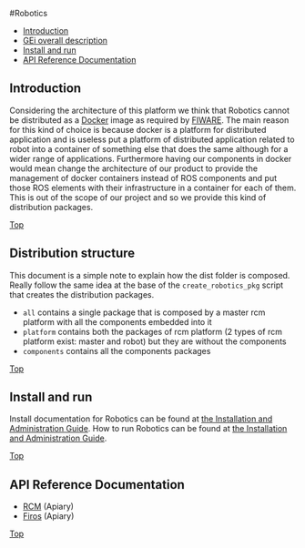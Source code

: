 #<a name="top"></a>Robotics

* [Introduction](#introduction)
* [GEi overall description](#gei-overall-description)
* [Install and run](#install-and-run)
* [API Reference Documentation](#api-reference-documentation)
		  
## Introduction

Considering the architecture of this platform we think that Robotics cannot be distributed
as a [Docker](https://www.docker.com/) image as required by [FIWARE](http://www.fiware.org).
The main reason for this kind of choice is because docker is a platform for distributed 
application and is useless put a platform of distributed application related to robot
into a container of something else that does the same although for a wider range of 
applications. Furthermore having our components in docker would mean change the 
architecture of our product to provide the management of docker containers instead of
ROS components and put those ROS elements with their infrastructure in a container for
each of them. This is out of the scope of our project and so we provide this kind of 
distribution packages.

[Top](#top)

## Distribution structure

This document is a simple note to explain how the dist folder is composed. Really follow 
the same idea at the base of the `create_robotics_pkg` script that creates the distribution 
packages.

-   `all` contains a single package that is composed by a master rcm platform with all
    the components embedded into it
-   `platform` contains both the packages of rcm platform (2 types of rcm platform exist: 
    master and robot) but they are without the components
-   `components` contains all the components packages

[Top](#top)

## Install and run

Install documentation for Robotics can be found at [the Installation and Administration Guide](docs/i_and_a_guide.rst).
How to run Robotics can be found at [the Installation and Administration Guide](docs/i_and_a_guide.rst).

[Top](#top)

## API Reference Documentation

* [RCM](http://docs.rdapi.apiary.io) (Apiary)
* [Firos](http://docs.firos.apiary.io) (Apiary)

[Top](#top)

